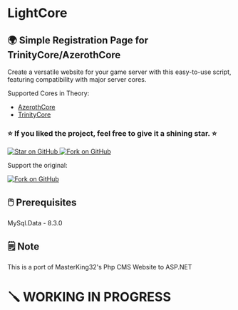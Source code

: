 # LightCore

## 🌍 Simple Registration Page for TrinityCore/AzerothCore

Create a versatile website for your game server with this easy-to-use script, featuring compatibility with major server cores.

Supported Cores in Theory: 
- [AzerothCore](http://azerothcore.org)
- [TrinityCore](http://TrinityCore.org)

### ⭐ If you liked the project, feel free to give it a shining star. ⭐

<a href="https://github.com/Kurtivan2223/LightCore">
   <img title="Star on GitHub" src="https://img.shields.io/github/stars/masterking32/WoWSimpleRegistration.svg?style=social&label=Star">
</a>
<a href="https://github.com/Kurtivan2223/LightCore/fork">
   <img title="Fork on GitHub" src="https://img.shields.io/github/forks/masterking32/WoWSimpleRegistration.svg?style=social&label=Fork">
</a>

Support the original:

<a href="https://github.com/masterking32/WoWSimpleRegistration">
   <img title="Fork on GitHub" src="https://img.shields.io/github/forks/masterking32/WoWSimpleRegistration.svg?style=social&label=Fork">
</a>

## 🖱️ Prerequisites
MySql.Data - 8.3.0

## 🗒️ Note

This is a port of MasterKing32's Php CMS Website to ASP.NET

# 🪛 WORKING IN PROGRESS
